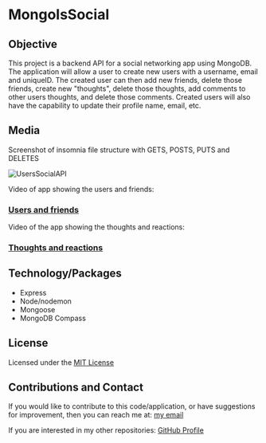 # MongoIsSocial

## Objective

This project is a backend API for a social networking app using MongoDB. The application will allow a user to create new users with a username, email and uniqueID. The created user can then add new friends, delete those friends, create new "thoughts", delete those thoughts, add comments to other users thoughts, and delete those comments. Created users will also have the capability to update their profile name, email, etc. 

## Media

Screenshot of insomnia file structure with GETS, POSTS, PUTS and DELETES 

![UsersSocialAPI](https://user-images.githubusercontent.com/95048609/160221756-4f3af448-589b-4bf9-99d1-5ec9ab0ed28e.jpeg)

Video of app showing the users and friends:

### [Users and friends](https://drive.google.com/file/d/1XRvPB2RSNVIcR46XVEL7vV_bJRymXXkr/view)

Video of the app showing the thoughts and reactions:

### [Thoughts and reactions](https://drive.google.com/file/d/1eKjGxi_sC_EhEdm47hL4nE1LyIl_tomv/view)

## Technology/Packages

 - Express 
 - Node/nodemon
 - Mongoose 
 - MongoDB Compass

## License

Licensed under the [MIT License](LICENSE)

## Contributions and Contact

If you would like to contribute to this code/application, or have suggestions for improvement, then you can reach me at: [my email](gobecodeme@gmail.com) 

If you are interested in my other repositories: [GitHub Profile](https://github.com/bennygo3)



